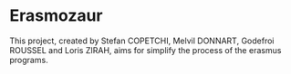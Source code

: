 # Erasmozaur
This project, created by Stefan COPETCHI, Melvil DONNART, Godefroi ROUSSEL and Loris ZIRAH, aims for simplify the process of the erasmus programs. 
